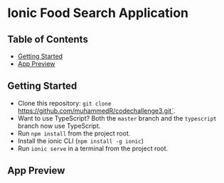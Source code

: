 # Ionic Food Search Application
## Table of Contents
 - [Getting Started](#getting-started)
 - [App Preview](#app-preview)

## Getting Started

* Clone this repository: `git clone `https://github.com/muhammedR/codechallenge3.git`.
* Want to use TypeScript? Both the `master` branch and the `typescript` branch now use TypeScript.
* Run `npm install` from the project root.
* Install the ionic CLI (`npm install -g ionic`)
* Run `ionic serve` in a terminal from the project root.

## App Preview


